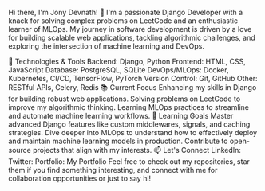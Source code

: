 Hi there, I'm Jony Devnath! 👋
I'm a passionate Django Developer with a knack for solving complex problems on LeetCode and an enthusiastic learner of MLOps. My journey in software development is driven by a love for building scalable web applications, tackling algorithmic challenges, and exploring the intersection of machine learning and DevOps.

🔧 Technologies & Tools
Backend: Django, Python
Frontend: HTML, CSS, JavaScript
Database: PostgreSQL, SQLite
DevOps/MLOps: Docker, Kubernetes, CI/CD, TensorFlow, PyTorch
Version Control: Git, GitHub
Other: RESTful APIs, Celery, Redis
📚 Current Focus
Enhancing my skills in Django for building robust web applications.
Solving problems on LeetCode to improve my algorithmic thinking.
Learning MLOps practices to streamline and automate machine learning workflows.
🌱 Learning Goals
Master advanced Django features like custom middlewares, signals, and caching strategies.
Dive deeper into MLOps to understand how to effectively deploy and maintain machine learning models in production.
Contribute to open-source projects that align with my interests.
📫 Let's Connect
LinkedIn:
Twitter:
Portfolio: My Portfolio
Feel free to check out my repositories, star them if you find something interesting, and connect with me for collaboration opportunities or just to say hi!
